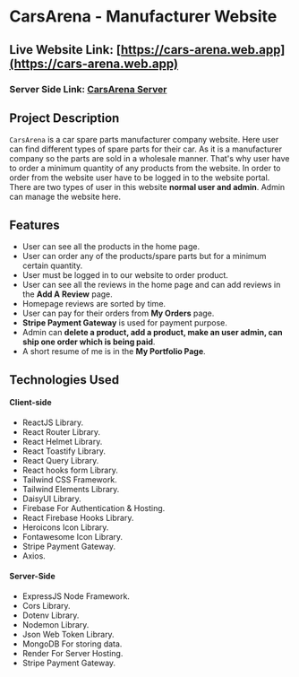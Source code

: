 # CarsArena - Manufacturer Website

## Live Website Link: [https://cars-arena.web.app](https://cars-arena.web.app)
### Server Side Link: [CarsArena Server](https://github.com/mjaumi/phero-assignment12-cars-arena-server-side)

## Project Description

`CarsArena` is a car spare parts manufacturer company website. Here user can find different types of spare parts for their car. As it is a manufacturer company so the parts are sold in a wholesale manner. That's why user have to order a minimum quantity of any products from the website. In order to order from the website user have to be logged in to the website portal. There are two types of user in this website **normal user and admin**. Admin can manage the website here.

## Features

- User can see all the products in the home page.
- User can order any of the products/spare parts but for a minimum certain quantity.
- User must be logged in to our website to order product.
- User can see all the reviews in the home page and can add reviews in the **Add A Review** page.
- Homepage reviews are sorted by time.
- User can pay for their orders from **My Orders** page.
- **Stripe Payment Gateway** is used for payment purpose.
- Admin can **delete a product, add a product, make an user admin, can ship one order which is being paid**.
- A short resume of me is in the **My Portfolio Page**.

## Technologies Used

#### Client-side

- ReactJS Library.
- React Router Library.
- React Helmet Library.
- React Toastify Library.
- React Query Library.
- React hooks form Library.
- Tailwind CSS Framework.
- Tailwind Elements Library.
- DaisyUI Library.
- Firebase For Authentication & Hosting.
- React Firebase Hooks Library.
- Heroicons Icon Library.
- Fontawesome Icon Library.
- Stripe Payment Gateway.
- Axios.

#### Server-Side

- ExpressJS Node Framework.
- Cors Library.
- Dotenv Library.
- Nodemon Library.
- Json Web Token Library.
- MongoDB For storing data.
- Render For Server Hosting.
- Stripe Payment Gateway.
